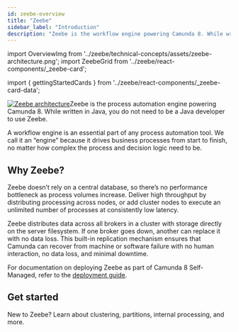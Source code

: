 ```yaml
---
id: zeebe-overview
title: "Zeebe"
sidebar_label: "Introduction"
description: "Zeebe is the workflow engine powering Camunda 8. While written in Java, you do not need to be a Java developer to use Zeebe."
---
```


import OverviewImg from '../zeebe/technical-concepts/assets/zeebe-architecture.png';
import ZeebeGrid from '../zeebe/react-components/\_zeebe-card';

import { gettingStartedCards } from '../zeebe/react-components/\_zeebe-card-data';

<p><a title="Zeebe architecture" href="../technical-concepts/architecture"><img src={OverviewImg} alt="Zeebe architecture" style={{border:0,padding:0,paddingLeft:20,margin:0,float: 'right', width: '60%'}} className="fade-in-top-image"/></a>Zeebe is the process automation engine powering Camunda 8. While written in Java, you do not need to be a Java developer to use Zeebe.</p>

A workflow engine is an essential part of any process automation tool. We call it an “engine” because it drives business processes from start to finish, no matter how complex the process and decision logic need to be.

## Why Zeebe?

Zeebe doesn’t rely on a central database, so there’s no performance bottleneck as process volumes increase. Deliver high throughput by distributing processing across nodes, or add cluster nodes to execute an unlimited number of processes at consistently low latency.

Zeebe distributes data across all brokers in a cluster with storage directly on the server filesystem. If one broker goes down, another can replace it with no data loss. This built-in replication mechanism ensures that Camunda can recover from machine or software failure with no human interaction, no data loss, and minimal downtime.

For documentation on deploying Zeebe as part of Camunda 8 Self-Managed, refer to the [deployment guide](../../self-managed/components/orchestration-cluster/zeebe/zeebe-installation.md).

## Get started

New to Zeebe? Learn about clustering, partitions, internal processing, and more.

<ZeebeGrid zeebe={gettingStartedCards} />
